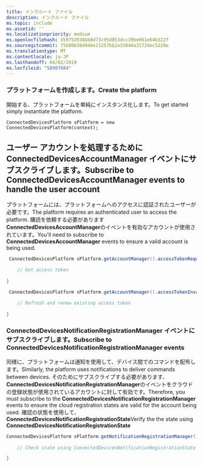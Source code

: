 ```yaml
---
title: インクルード ファイル
description: インクルード ファイル
ms.topic: include
ms.assetid: ''
ms.localizationpriority: medium
ms.openlocfilehash: 559752038bb8d73c95d853dcc39be061e64b322f
ms.sourcegitcommit: 75680b384946e11257bb2a33044a3172dec5220e
ms.translationtype: MT
ms.contentlocale: ja-JP
ms.lasthandoff: 04/02/2019
ms.locfileid: "58907684"
---
```

### <a name="create-the-platform"></a><span data-ttu-id="03aea-103">プラットフォームを作成します。</span><span class="sxs-lookup"><span data-stu-id="03aea-103">Create the platform</span></span>

<span data-ttu-id="03aea-104">開始する、プラットフォームを単純にインスタンス化します。</span><span class="sxs-lookup"><span data-stu-id="03aea-104">To get started simply instantiate the platform.</span></span>

`ConnectedDevicesPlatform sPlatform = new ConnectedDevicesPlatform(context);`

## <a name="subscribe-to-connecteddevicesaccountmanager-events-to-handle-the-user-account"></a><span data-ttu-id="03aea-105">ユーザー アカウントを処理するために ConnectedDevicesAccountManager イベントにサブスクライブします。</span><span class="sxs-lookup"><span data-stu-id="03aea-105">Subscribe to ConnectedDevicesAccountManager events to handle the user account</span></span> 

<span data-ttu-id="03aea-106">プラットフォームには、プラットフォームへのアクセスに認証されたユーザーが必要です。</span><span class="sxs-lookup"><span data-stu-id="03aea-106">The platform requires an authenticated user to access the platform.</span></span>  <span data-ttu-id="03aea-107">購読を依頼する必要があります**ConnectedDevicesAccountManager**のイベントを有効なアカウントが使用されています。</span><span class="sxs-lookup"><span data-stu-id="03aea-107">You'll need to subscribe to **ConnectedDevicesAccountManager** events to ensure a valid account is being used.</span></span> 

```Java
 ConnectedDevicesPlatform sPlatform.getAccountManager().accessTokenRequested().subscribe((accountManager, args) -> {

    // Get access token
                 
}
```

```Java
 ConnectedDevicesPlatform sPlatform.getAccountManager().accessTokenInvalidated().subscribe((accountManager, args) -> {

    // Refresh and renew existing access token
    
}
```


### <a name="subscribe-to-connecteddevicesnotificationregistrationmanager-events"></a><span data-ttu-id="03aea-108">ConnectedDevicesNotificationRegistrationManager イベントにサブスクライブします。</span><span class="sxs-lookup"><span data-stu-id="03aea-108">Subscribe to ConnectedDevicesNotificationRegistrationManager events</span></span>

<span data-ttu-id="03aea-109">同様に、プラットフォームは通知を使用して、デバイス間でのコマンドを配布します。</span><span class="sxs-lookup"><span data-stu-id="03aea-109">Similarly, the platform uses notifications to deliver commands between devices.</span></span>  <span data-ttu-id="03aea-110">そのためにサブスクライブする必要があります、 **ConnectedDevicesNotificationRegistrationManager**のイベントをクラウドの登録状態が使用されているアカウントに対して有効です。</span><span class="sxs-lookup"><span data-stu-id="03aea-110">Therefore, you must subscribe to the **ConnectedDevicesNotificationRegistrationManager** events to ensure the cloud registration states are valid for the account being used.</span></span>  <span data-ttu-id="03aea-111">確認の状態を使用して、 **ConnectedDevicesNotificationRegistrationState**</span><span class="sxs-lookup"><span data-stu-id="03aea-111">Verify the the state using **ConnectedDevicesNotificationRegistrationState**</span></span>

```Java
ConnectedDevicesPlatform sPlatform.getNotificationRegistrationManager().notificationRegistrationStateChanged().subscribe((notificationRegistrationManager, args) -> {
    
    // Check state using ConnectedDevicesNotificationRegistrationState enum

}
```